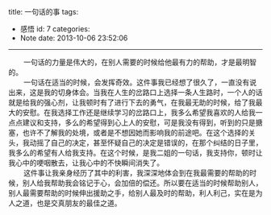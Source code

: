 title: 一句话的事
tags:
  - 感悟
id: 7
categories:
  - Note
date: 2013-10-06 23:52:06
---

<div style="font-size: 14px;"><span style="padding-left: 30px;"> 一句话的力量是伟大的，在别人需要的时候给他最有力的帮助，才是最明智的。</span></div>

<div style="font-size: 14px;"><span style="padding-left: 30px;"> 一句话在适当的时候，会发挥奇效。这件事我已经想了很久了，一直没有说出来，这是我的切身体会。当我在人生的岔路口上选择一条人生路时，一个人的话就是给我的强心剂，让我顿时有了进行下去的勇气，在我最无助的时候，给了我最大的安慰。在我选择工作还是继续学习的岔路口上，我多么希望我喜欢的人给我一点点建议和支持，多么的希望得到心上人的安慰，可是我没有得到，听到的只是搪塞，也许不了解我的处境，或者是不想因她而影响我的前途吧。在这个选择的关头，我动摇了自己的决定，甚至怀疑自己的决定是错误的，在那个纠结的日子里，我多么的希望有人给我支持。在这个时候，是我二姐的一句话，我支持你，顿时让我心中的哽咽散去，让我心中的不快瞬间消失了。</span></div>

<div style="font-size: 14px;"><span style="padding-left: 30px;"> 这件事让我亲身经历了其中的利害，我深深地体会到在我最需要的帮助的时候，别人给我帮助我会铭记于心，会加倍的偿还。所以要在适当的时候帮助别人，别人最需要帮助的时候伸出援助之手，给别人最及时的帮助，利人利己，实在是为人之道，也是交真朋友的最佳之道。</span></div>